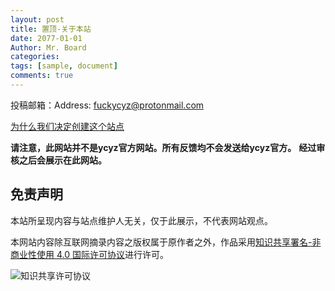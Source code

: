 ```yaml
---
layout: post
title: 置顶-关于本站
date: 2077-01-01
Author: Mr. Board
categories: 
tags: [sample, document]
comments: true
--- 
```



投稿邮箱：Address: [fuckycyz@protonmail.com](mailto:fuckycyz@protonmail.com)

[为什么我们决定创建这个站点](./why.md)

**请注意，此网站并不是ycyz官方网站。所有反馈均不会发送给ycyz官方。**
**经过审核之后会展示在此网站。**


## 免责声明

本站所呈现内容与站点维护人无关，仅于此展示，不代表网站观点。

本网站内容除互联网摘录内容之版权属于原作者之外，作品采用[知识共享署名-非商业性使用 4.0 国际许可协议](http://creativecommons.org/licenses/by-nc/4.0/)进行许可。

<img alt="知识共享许可协议" style="border-width:0" src="https://i.creativecommons.org/l/by-nc/4.0/88x31.png" />
